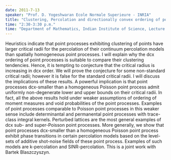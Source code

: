 ```yaml
---
date: 2011-7-13
speaker: "Prof. D. Yogeshwaran Ecole Normale Superieure - INRIA"
title: "Clustering, Percolation and directionally convex ordering of point processes"
time: "2:30-3:30 p.m." 
time: "Department of Mathematics, Indian Institute of Science, Lecture Hall I"
---
```

Heuristics indicate that point processes exhibiting clustering of points have larger critical radii for the percolation of their continuum percolation models than spatially homogeneous point processes. I will explain why the dcx ordering of point processes is suitable to compare their clustering tendencies. Hence, it is tempting to conjecture that the critical radius is increasing in dcx order. We will prove the conjecture for some non-standard critical radii; however it is false for the standard critical radii. I will discuss the implications of these results. A powerful implication is that point processes dcx-smaller than a homogeneous Poisson point process admit uniformly non-degenerate lower and upper bounds on their critical radii. In fact, all the above results hold under weaker assumptions of ordering of moment measures and void probabilities of the point processes. Examples of point processes comparable to Poisson point processes in this weaker sense include determinantal and permanental point processes with trace-class integral kernels. Perturbed lattices are the most general examples of dcx sub- and super-Poisson point processes. More generally, we show that point processes dcx-smaller than a homogeneous Poisson point process exhibit phase transitions in certain percolation models based on the level-sets of additive shot-noise fields of these point process. Examples of such models are k-percolation and SINR-percolation. This is a joint work with Bartek Blaszczyszyn.
